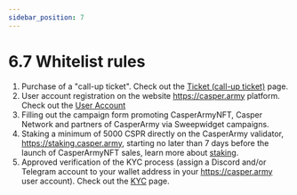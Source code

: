 ```yaml
---
sidebar_position: 7
---
```


# 6.7 Whitelist rules
1. Purchase of a "call-up ticket". Check out the <a href="https://docs.casperarmy.org/docs/PRODUCTS%20AND%20SERVICES/2.7-call-up-ticket/">Ticket (call-up ticket)</a> page.
2. User account registration on the website https://casper.army platform. Check out the <a href="https://docs.casperarmy.org/docs/PLATFORM/5.1-User-account/">User Account</a>
3. Filling out the campaign form promoting CasperArmyNFT, Casper Network and partners of CasperArmy via Sweepwidget campaigns.
4. Staking a minimum of 5000 CSPR directly on the  CasperArmy validator, https://staking.casper.army, starting no later than 7 days before the launch of CasperArmyNFT sales, learn more about <a href="https://docs.casperarmy.org/docs/PRODUCTS%20AND%20SERVICES/2.9-staking/">staking</a>.
5. Approved verification of the KYC process (assign a Discord and/or Telegram account to your wallet address in your https://casper.army user account). Check out the <a href="https://docs.casperarmy.org/docs/what-is-casperarmy/1.8-KYC-AML">KYC</a> page.
